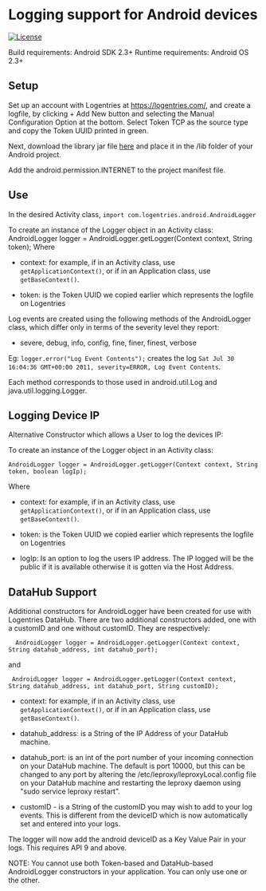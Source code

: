 Logging support for Android devices
===================================

[![License](https://img.shields.io/badge/license-MIT-blue.svg?style=flat)](https://github.com/mdp/rotp/blob/master/LICENSE)

Build requirements: Android SDK 2.3+
Runtime requirements: Android OS 2.3+


Setup
-----

Set up an account with Logentries at <https://logentries.com/>, and create a logfile, by clicking + Add New button and selecting the Manual Configuration Option at the bottom. Select Token TCP as the source type and copy the Token UUID printed in green.


Next, download the library jar file [here](https://github.com/logentries/le_android/raw/master/lib/logentries-android-2.1.4.jar) and place it in the /lib folder of your Android project.

Add the android.permission.INTERNET <uses-permission> to the project manifest file.

Use
---

In the desired Activity class, ``import com.logentries.android.AndroidLogger``

To create an instance of the Logger object in an Activity class:
	AndroidLogger logger = AndroidLogger.getLogger(Context context, String token);
Where

 - context: for example, if in an Activity class, use ``getApplicationContext()``, or if in an Application class, use ``getBaseContext()``.

 - token: is the Token UUID we copied earlier which represents the logfile on Logentries



Log events are created using the following methods of the AndroidLogger class, which differ only in terms of the severity level they report:

 - severe, debug, info, config, fine, finer, finest, verbose

Eg: ``logger.error("Log Event Contents");`` creates the log ``Sat Jul 30 16:04:36 GMT+00:00 2011, severity=ERROR, Log Event Contents``.

Each method corresponds to those used in android.util.Log and java.util.logging.Logger.

## Logging Device IP

Alternative Constructor which allows a User to log the devices IP:

To create an instance of the Logger object in an Activity class:

    AndroidLogger logger = AndroidLogger.getLogger(Context context, String token, boolean logIp);
Where

 - context: for example, if in an Activity class, use ``getApplicationContext()``, or if in an Application class, use ``getBaseContext()``.

 - token: is the Token UUID we copied earlier which represents the logfile on Logentries

 - logIp: Is an option to log the users IP address. The IP logged will be the public if it is available otherwise it is gotten via the Host Address.


## DataHub Support


Additional constructors for AndroidLogger have been created for use with Logentries DataHub.
There are two additional constructors added, one with a customID and one without customID.  They are respectively:

	  AndroidLogger logger = AndroidLogger.getLogger(Context context, String datahub_address, int datahub_port);
and

 	 AndroidLogger logger = AndroidLogger.getLogger(Context context, String datahub_address, int datahub_port, String customID);

 - context: for example, if in an Activity class, use ``getApplicationContext()``, or if in an Application class, use ``getBaseContext()``.

 - datahub_address: is a String of the IP Address of your DataHub machine.

 - datahub_port: is an int of the port number of your incoming connection on your DataHub machine.  The default is port 10000, but this can be changed
to any port by altering the /etc/leproxy/leproxyLocal.config file on your DataHub machine and restarting the leproxy daemon using "sudo service leproxy restart".

- customID - is a String of the customID you may wish to add to your log events.  This is different from the deviceID which is now automatically set and entered into your logs.


The logger will now add the android deviceID as a Key Value Pair in your logs.  This requires API 9 and above.

NOTE: You cannot use both Token-based and DataHub-based AndroidLogger constructors in your application.  You can only use one or the other.
